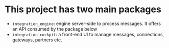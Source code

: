 # This project has two main packages
- `integration_engine`: engine server-side to process messages. It offers an API consumed by the package below
- `integration_cockpit`: a front-end UI to manage messages, connections, gateways, partners etc.